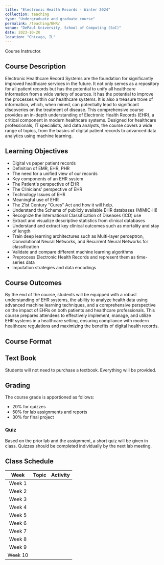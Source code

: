 ```yaml
---
title: "Electronic Health Records - Winter 2024"
collection: teaching
type: "Undergraduate and graduate course"
permalink: /teaching/EHR/
venue: "DePaul University, School of Computing (SoC)"
date: 2023-10-20
location: "Chicago, IL"
---
```

 Course Instructor.


## Course Description
Electronic Healthcare Record Systems are the foundation for significantly improved healthcare services in the future. It not only serves as a repository for all patient records but has the potential to unify all healthcare information from a wide variety of sources. It has the potential to improve the processes within our healthcare systems. It is also a treasure trove of information, which, when mined, can potentially lead to significant discoveries on the treatment of disease. This comprehensive course provides an in-depth understanding of Electronic Health Records (EHR), a critical component in modern healthcare systems. Designed for healthcare professionals, IT specialists, and data analysts, the course covers a wide range of topics, from the basics of digital patient records to advanced data analytics using machine learning.

## Learning Objectives
* Digital vs paper patient records
* Definition of EMR, EHR, PHR
* The need for a unified view of our records
* Key components of an EHR system
* The Patient's perspective of EHR
* The Clinicians' perspective of EHR
* Technology Issues of EHR
* Meaningful use of EHR
* The 21st Century "Cures" Act and how it will help.
* Understand the Schema of publicly available EHR databases (MIMIC-III)
* Recognize the International Classification of Diseases (ICD) use
* Extract and visualize descriptive statistics from clinical databases
* Understand and extract key clinical outcomes such as mortality and stay of length
* Train deep learning architectures such as Multi-layer perceptron, Convolutional Neural Networks, and Recurrent Neural Networks for classification
* Validate and compare different machine learning algorithms
* Preprocess Electronic Health Records and represent them as time-series data
* Imputation strategies and data encodings

## Course Outcomes
By the end of the course, students will be equipped with a robust understanding of EHR systems, the ability to analyze health data using advanced machine learning techniques, and a comprehensive perspective on the impact of EHRs on both patients and healthcare professionals. This course prepares attendees to effectively implement, manage, and utilize EHR systems in a healthcare setting, ensuring compliance with modern healthcare regulations and maximizing the benefits of digital health records.


## Course Format



## Text Book
Students will not need to purchase a textbook. Everything will be provided.

## Grading 
The course grade is apportioned as follows:
* 20% for quizzes
* 50% for lab assignments and reports 
* 30% for final project	

### Quiz
Based on the prior lab and the assignment, a short quiz will be given in class. Quizzes should be completed individually by the next lab meeting.


## Class Schedule 


| Week      | Topic | Activity |
| :-----------: 	| :-----------: |	 :-----------: |
| Week 1      | | |
| Week 2   | | |
| Week 3   | | |
| Week 4   | | |
| Week 5   | | |
| Week 6   | | |
| Week 7   | | |
| Week 8   | | |
| Week 9   | | |
| Week 10   | | |
